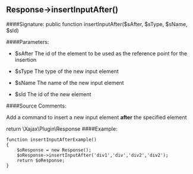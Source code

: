 ## Response->insertInputAfter()

####Signature: public function insertInputAfter($sAfter, $sType, $sName, $sId)

####Parameters:

* $sAfter The id of the element to be used as the reference point for the insertion

* $sType The type of the new input element

* $sName The name of the new input element

* $sId The id of the new element

####Source Comments:

Add a command to insert a new input element **after** the specified element

return \Xajax\Plugin\Response
####Example:
```
function insertInputAfterExample()
{
    $oResponse = new Response();
    $oResponse->insertInputAfter('div1','div','div2','div2');
    return $oResponse;
}
```